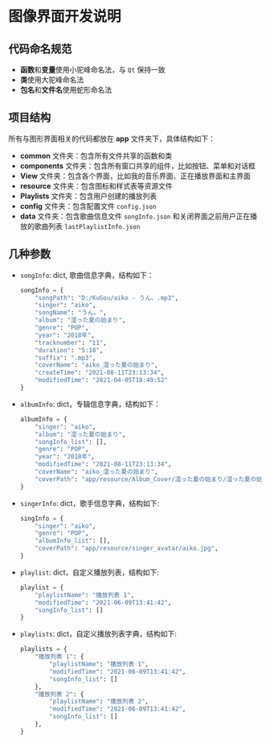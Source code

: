 # 图像界面开发说明

## 代码命名规范
* **函数**和**变量**使用小驼峰命名法，与 `Qt` 保持一致
* **类**使用大驼峰命名法
* **包名**和**文件名**使用蛇形命名法

## 项目结构
所有与图形界面相关的代码都放在 **app** 文件夹下，具体结构如下：
* **common** 文件夹：包含所有文件共享的函数和类
* **components** 文件夹：包含所有窗口共享的组件，比如按钮、菜单和对话框
* **View** 文件夹：包含各个界面，比如我的音乐界面、正在播放界面和主界面
* **resource** 文件夹：包含图标和样式表等资源文件
* **Playlists** 文件夹：包含用户创建的播放列表
* **config** 文件夹：包含配置文件 `config.json`
* **data** 文件夹：包含歌曲信息文件 `songInfo.json` 和关闭界面之前用户正在播放的歌曲列表 `lastPlaylistInfo.json`

## 几种参数
* `songInfo`: dict, 歌曲信息字典，结构如下：

    ```python
    songInfo = {
        "songPath": "D:/KuGou/aiko - うん。.mp3",
        "singer": "aiko",
        "songName": "うん。",
        "album": "湿った夏の始まり",
        "genre": "POP",
        "year": "2018年",
        "tracknumber": "11",
        "duration": "5:18",
        "suffix": ".mp3",
        "coverName": "aiko_湿った夏の始まり",
        "createTime": "2021-08-11T23:13:34",
        "modifiedTime": "2021-04-05T18:49:52"
    }
    ```
* `albumInfo`: dict，专辑信息字典，结构如下：

    ```python
    albumInfo = {
        "singer": "aiko",
        "album": "湿った夏の始まり",
        "songInfo_list": [],
        "genre": "POP",
        "year": "2018年",
        "modifiedTime": "2021-08-11T23:13:34",
        "coverName": "aiko_湿った夏の始まり",
        "coverPath": "app/resource/Album_Cover/湿った夏の始まり/湿った夏の始まり.jpg",
    }
    ```

* `singerInfo`: dict，歌手信息字典，结构如下:

    ```python
    singInfo = {
        "singer": "aiko",
        "genre": "POP",
        "albumInfo_list": [],
        "coverPath": "app/resource/singer_avatar/aiko.jpg",
    }
    ```

* `playlist`: dict，自定义播放列表，结构如下:

    ```python
    playlist = {
        "playlistName": "播放列表 1",
        "modifiedTime": "2021-06-09T13:41:42",
        "songInfo_list": []
    }
    ```

* `playlists`: dict，自定义播放列表字典，结构如下:

    ```python
    playlists = {
        "播放列表 1": {
            "playlistName": "播放列表 1",
            "modifiedTime": "2021-06-09T13:41:42",
            "songInfo_list": []
        },
        "播放列表 2": {
            "playlistName": "播放列表 2",
            "modifiedTime": "2021-06-09T13:41:42",
            "songInfo_list": []
        },
    }
    ```
